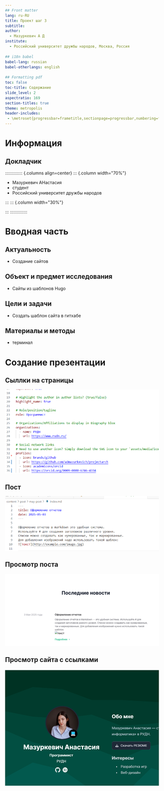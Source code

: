 ```yaml
---
## Front matter
lang: ru-RU
title: Проект шаг 3
subtitle: 
author:
  - Мазуркевич А Д
institute:
  - Российский университет дружбы народов, Москва, Россия

## i18n babel
babel-lang: russian
babel-otherlangs: english

## Formatting pdf
toc: false
toc-title: Содержание
slide_level: 2
aspectratio: 169
section-titles: true
theme: metropolis
header-includes:
 - \metroset{progressbar=frametitle,sectionpage=progressbar,numbering=fraction}
---
```


# Информация

## Докладчик

:::::::::::::: {.columns align=center}
::: {.column width="70%"}

  * Мазуркевич АНастасия
  * студент
  * Российский университет дружбы народов

:::
::: {.column width="30%"}


:::
::::::::::::::

# Вводная часть

## Актуальность

- Создание сайтов

## Объект и предмет исследования

- Сайты из шаблонов Hugo

## Цели и задачи

- Создать шаблон сайта в гитхабе

## Материалы и методы

- терминал

# Создание презентации

## Сыллки на страницы

![](./image/1.png)

## Пост

![](./image/2.png)

## Просмотр поста

![](./image/3.png)

## Просмотр сайта с ссылками

![](./image/4.png)
